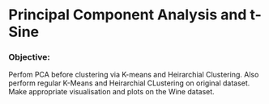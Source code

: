 # Principal Component Analysis and t-Sine

### Objective:

Perfom PCA before clustering via K-means and Heirarchial Clustering. Also perform regular K-Means and Heirarchial CLustering on original dataset.
Make appropriate visualisation and plots on the Wine dataset.
